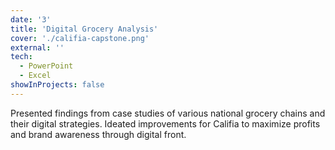 ```yaml
---
date: '3'
title: 'Digital Grocery Analysis'
cover: './califia-capstone.png'
external: ''
tech:
  - PowerPoint
  - Excel
showInProjects: false
---
```


Presented findings from case studies of various national grocery chains and their digital strategies. Ideated improvements for Califia to maximize profits and brand awareness through digital front.
